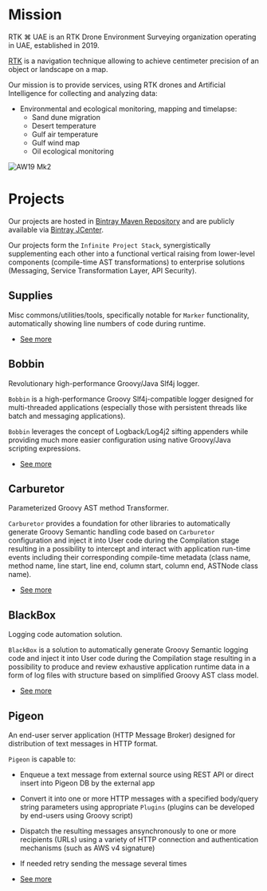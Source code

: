 # Mission

RTK ⌘ UAE is an RTK Drone Environment Surveying organization operating in UAE, established in 2019.

[RTK](https://en.wikipedia.org/wiki/Real-time_kinematic) is a navigation technique allowing to achieve centimeter 
precision of an object or landscape on a map. 

Our mission is to provide services, using RTK drones and Artificial Intelligence for collecting and analyzing data:

* Environmental and ecological monitoring, mapping and timelapse:
  * Sand dune migration
  * Desert temperature
  * Gulf air temperature
  * Gulf wind map
  * Oil ecological monitoring

![AW19 Mk2](https://avatars1.githubusercontent.com/u/51878591?s=200&v=4)

# Projects

Our projects are hosted in [Bintray Maven Repository](https://bintray.com/infinite-technology/m2) 
and are publicly available via [Bintray JCenter](https://bintray.com/bintray/jcenter).

Our projects form the `Infinite Project Stack`, synergistically supplementing each other into a functional vertical
raising from lower-level components (compile-time AST transformations) to enterprise solutions (Messaging, 
Service Transformation Layer, API Security).

## Supplies

Misc commons/utilities/tools, specifically notable for `Marker` functionality, automatically showing line numbers of code 
during runtime.

* [See more](./Supplies/)


## Bobbin

Revolutionary high-performance Groovy/Java Slf4j logger.

`Bobbin` is a high-performance Groovy Slf4j-compatible logger designed for multi-threaded applications (especially those
 with persistent threads like batch and messaging applications).

`Bobbin` leverages the concept of Logback/Log4j2 sifting appenders while providing much more easier configuration using
 native Groovy/Java scripting expressions.

* [See more](./Bobbin/)

## Carburetor

Parameterized Groovy AST method Transformer.

`Carburetor` provides a foundation for other libraries to automatically generate Groovy Semantic handling code based on 
`Carburetor` configuration and inject it into User code during the Compilation stage resulting in a possibility to 
intercept and interact with application run-time events including their corresponding compile-time metadata 
(class name, method name, line start, line end, column start, column end, ASTNode class name).

* [See more](./Carburetor/)

## BlackBox

Logging code automation solution.

`BlackBox` is a solution to automatically generate Groovy Semantic logging code and inject it into User code during the 
Compilation stage resulting in a possibility to produce and review exhaustive application runtime data in a form of log
 files with structure based on simplified Groovy AST class model.

* [See more](./BlackBox/)

## Pigeon

An end-user server application (HTTP Message Broker) designed for distribution of text messages in HTTP format.

`Pigeon` is capable to:

* Enqueue a text message from external source using REST API or direct insert into Pigeon DB by the external app
* Convert it into one or more HTTP messages with a specified body/query string parameters using appropriate `Plugins` (plugins can be developed by end-users using Groovy script)
* Dispatch the resulting messages ansynchronously to one or more recipients (URLs) using a variety of HTTP connection and authentication mechanisms (such as AWS v4 signature)
* If needed retry sending the message several times

* [See more](./Pigeon/)